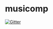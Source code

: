 # musicomp

[![Gitter](https://badges.gitter.im/Join%20Chat.svg)](https://gitter.im/sunnee5150/musicomp?utm_source=badge&utm_medium=badge&utm_campaign=pr-badge&utm_content=badge)